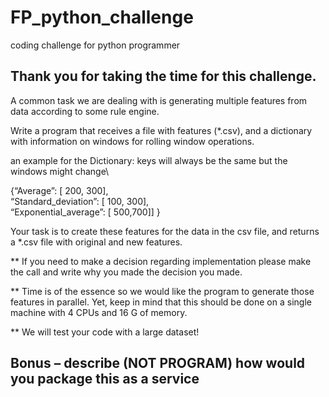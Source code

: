 # FP_python_challenge
coding challenge for python programmer

## Thank you for taking the time for this challenge.

A common task we are dealing with is generating multiple features from data according to some rule engine.

Write a program that receives a file with features (*.csv), and a dictionary with information on windows for rolling window operations.

an example for the Dictionary: keys will always be the same but the windows might change\

{“Average”: [ 200, 300],\
 “Standard_deviation”: [ 100, 300],\
“Exponential_average”: [ 500,700]]
}


Your task is to create these features for the data in the csv file, and returns a *.csv file with original and new features.

** If you need to make a decision regarding implementation please make the call and write why you made the decision you made.

** Time is of the essence so we would like the program to generate those features in parallel. Yet, keep in mind that this should be done on a single machine with 4 CPUs and 16 G of memory.

** We will test your code with a large dataset!

## Bonus – describe (NOT PROGRAM) how would you package this as a service
